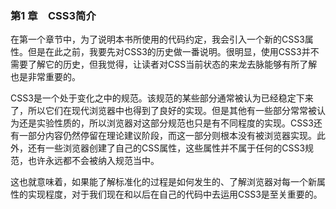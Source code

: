### 第1 章　CSS3简介

在第一个章节中，为了说明本书所使用的代码约定，我会引入一个新的CSS3属性。但是在此之前，我要先对CSS3的历史做一番说明。很明显，使用CSS3并不需要了解它的历史，但我觉得，让读者对CSS当前状态的来龙去脉能够有所了解也是非常重要的。

CSS3是一个处于变化之中的规范。该规范的某些部分通常被认为已经稳定下来了，所以它们在现代浏览器中也得到了良好的实现。但是其他有一些部分常常被认为还是实验性质的，所以浏览器对这部分规范也只是有不同程度的实现。CSS3还有一部分内容仍然停留在理论建议阶段，而这一部分则根本没有被浏览器实现。此外，还有一些浏览器创建了自己的CSS属性，这些属性并不属于任何的CSS3规范，也许永远都不会被纳入规范当中。

这也就意味着，如果能了解标准化的过程是如何发生的、了解浏览器对每一个新属性的实现程度，对于我们现在和以后在自己的代码中去运用CSS3是至关重要的。

